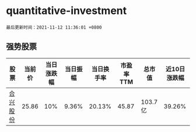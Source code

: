 # quantitative-investment

`最后更新时间：2021-11-12 11:36:01 +0800`

## 强势股票

|股票|当前价|当日涨跌幅|当日振幅|当日换手率|市盈率TTM|总市值|近10日涨跌幅|
|----|----|----|----|----|----|----|----|
|[合兴股份](https://xueqiu.com/S/SH605005)|25.86|10%|9.36%|20.13%|45.87|103.7亿|39.26%|
